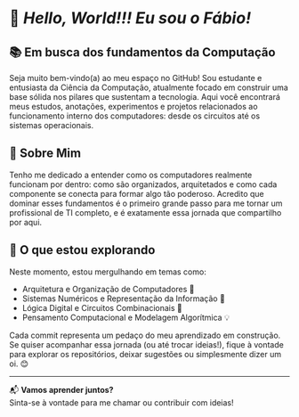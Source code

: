 
 # 👋 _**Hello, World!!! Eu sou o Fábio!**_

## 📚 Em busca dos fundamentos da Computação

Seja muito bem-vindo(a) ao meu espaço no GitHub! Sou estudante e entusiasta da Ciência da Computação, atualmente focado em construir uma base sólida nos pilares que sustentam a tecnologia. Aqui você encontrará meus estudos, anotações, experimentos e projetos relacionados ao funcionamento interno dos computadores: desde os circuitos até os sistemas operacionais.

## 🚀 Sobre Mim

Tenho me dedicado a entender como os computadores realmente funcionam por dentro: como são organizados, arquitetados e como cada componente se conecta para formar algo tão poderoso. Acredito que dominar esses fundamentos é o primeiro grande passo para me tornar um profissional de TI completo, e é exatamente essa jornada que compartilho por aqui.

## 🌱 O que estou explorando

Neste momento, estou mergulhando em temas como:

- Arquitetura e Organização de Computadores 🧠  
- Sistemas Numéricos e Representação da Informação 🔢  
- Lógica Digital e Circuitos Combinacionais 🔌  
- Pensamento Computacional e Modelagem Algorítmica 💡  

Cada commit representa um pedaço do meu aprendizado em construção. Se quiser acompanhar essa jornada (ou até trocar ideias!), fique à vontade para explorar os repositórios, deixar sugestões ou simplesmente dizer um oi. 😊

---
📬 **Vamos aprender juntos?**  
Sinta-se à vontade para me chamar ou contribuir com ideias!

 

<!---
Fabi0liver/Fabi0liver is a ✨ special ✨ repository because its `README.md` (this file) appears on your GitHub profile.
You can click the Preview link to take a look at your changes.
--->

